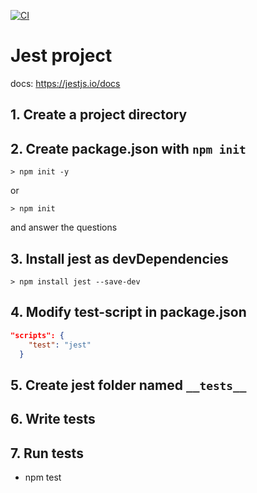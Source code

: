 [![CI](https://github.com/ekundayoSO/unit-testing-demo/actions/workflows/demotest.yml/badge.svg)](https://github.com/ekundayoSO/unit-testing-demo/actions/workflows/demotest.yml)


# Jest project

docs: https://jestjs.io/docs

## 1. Create a project directory

## 2. Create package.json with `npm init`

```shell
> npm init -y
````

or

```shell
> npm init
````
and answer the questions

## 3. Install jest as devDependencies

```shell
> npm install jest --save-dev
```

## 4. Modify test-script in package.json
```json
"scripts": {
    "test": "jest"
  }
```

## 5. Create jest folder named `__tests__`

## 6. Write tests

## 7. Run tests
- npm test
